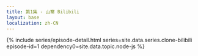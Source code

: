 ```yaml
---
title: 第1集 - 山寨 Bilibili
layout: base
localization: zh-CN
---
```


{% include series/episode-detail.html
    series=site.data.series.clone-bilibili
    episode-id=1
    dependency0=site.data.topic.node-js
%}